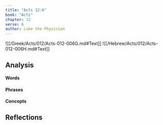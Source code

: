 ```yaml
---
title: "Acts 12:6"
book: "Acts"
chapter: 12
verse: 6
author: Luke the Physician
---
```

![[/Greek/Acts/012/Acts-012-006G.md#Text]]
![[/Hebrew/Acts/012/Acts-012-006H.md#Text]]

## Analysis

#### Words

#### Phrases

#### Concepts

## Reflections
